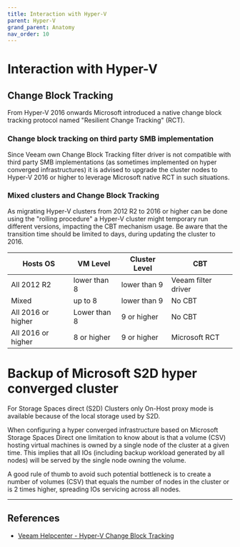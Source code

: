 ```yaml
---
title: Interaction with Hyper-V
parent: Hyper-V
grand_parent: Anatomy
nav_order: 10
---
```


# Interaction with Hyper-V

## Change Block Tracking

From Hyper-V 2016 onwards Microsoft introduced a native change block tracking protocol named "Resilient Change Tracking" (RCT).

### Change block tracking on third party SMB implementation
Since Veeam own Change Block Tracking filter driver is not compatible with third party SMB implementations (as sometimes implemented on hyper converged infrastructures) it is advised to upgrade the cluster nodes to Hyper-V 2016 or higher to leverage Microsoft native RCT in such situations.

### Mixed clusters and Change Block Tracking
As migrating Hyper-V clusters from 2012 R2 to 2016 or higher can be done using the "rolling procedure" a Hyper-V cluster might temporary run different versions, impacting the CBT mechanism usage. Be aware that the transition time should be limited to days, during updating the cluster to 2016.

| Hosts OS           | VM Level     | Cluster Level | CBT                 |
|--------------------|--------------|---------------|---------------------|
| All 2012 R2        | lower than 8 | lower than 9  | Veeam filter driver |
| Mixed              | up to 8      | lower than 9  | No CBT              |
| All 2016 or higher | Lower than 8 | 9 or higher   | No CBT              |
| All 2016 or higher | 8 or higher  | 9 or higher   | Microsoft RCT       |

# Backup of Microsoft S2D hyper converged cluster #
For Storage Spaces direct (S2D) Clusters only On-Host proxy mode is available because of the local storage used by S2D.

When configuring a hyper converged infrastructure based on Microsoft Storage Spaces Direct one limitation to know about is that a volume (CSV) hosting virtual machines is owned by a single node of the cluster at a given time. This implies that all IOs (including backup workload generated by all nodes) will be served by the single node owning the volume.

A good rule of thumb to avoid such potential bottleneck is to create a number of volumes (CSV) that equals the number of nodes in the cluster or is 2 times higher, spreading IOs servicing across all nodes.

---

## References
- [Veeam Helpcenter - Hyper-V Change Block Tracking](https://helpcenter.veeam.com/docs/backup/hyperv/changed_block_tracking.html)